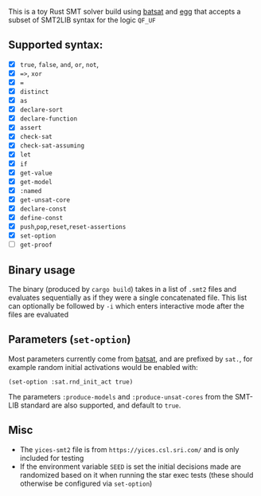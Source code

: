 This is a toy Rust SMT solver build using [batsat](https://github.com/c-cube/batsat) and [egg](https://github.com/dewert99/egg)
that accepts a subset of SMT2LIB syntax for the logic `QF_UF`

## Supported syntax:
- [x] `true`, `false`, `and`, `or`, `not`,
- [x] `=>`, `xor`
- [x] `=`
- [x] `distinct`
- [x] `as`
- [x] `declare-sort`
- [x] `declare-function`
- [x] `assert`
- [x] `check-sat`
- [x] `check-sat-assuming`
- [x] `let`
- [x] `if`
- [x] `get-value`
- [x] `get-model`
- [x] `:named`
- [x] `get-unsat-core`
- [x] `declare-const`
- [x] `define-const`
- [x] `push`,`pop`,`reset`,`reset-assertions`
- [x] `set-option`
- [ ] `get-proof`

## Binary usage
The binary (produced by `cargo build`) takes in a list of `.smt2` files  and evaluates sequentially as if they were a single concatenated file.
This list can optionally be followed by `-i` which enters interactive mode after the files are evaluated

## Parameters (`set-option`)
Most parameters currently come from [batsat](https://docs.rs/batsat/latest/batsat/core/struct.SolverOpts.html), and are prefixed by `sat.`,
for example random initial activations would be enabled with:

`(set-option :sat.rnd_init_act true)`

The parameters `:produce-models` and `:produce-unsat-cores` from the SMT-LIB standard are also supported, and default to `true`.

## Misc
* The `yices-smt2` file is from `https://yices.csl.sri.com/` and is only included for testing
* If the environment variable `SEED` is set the initial decisions made are randomized based on it when running the star exec tests (these should otherwise be configured via `set-option`)